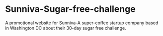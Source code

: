 # Sunniva-Sugar-free-challenge
A promotional website for Sunniva-A super-coffee startup company based in Washington DC about their 30-day sugar free challenge.

